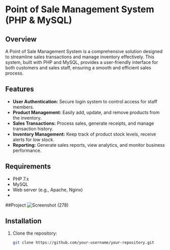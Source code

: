 # Point of Sale Management System (PHP & MySQL)



## Overview

A Point of Sale Management System is a comprehensive solution designed to streamline sales transactions and manage inventory effectively. This system, built with PHP and MySQL, provides a user-friendly interface for both customers and sales staff, ensuring a smooth and efficient sales process.

## Features

- **User Authentication:** Secure login system to control access for staff members.
- **Product Management:** Easily add, update, and remove products from the inventory.
- **Sales Transactions:** Process sales, generate receipts, and manage transaction history.
- **Inventory Management:** Keep track of product stock levels, receive alerts for low stock.
- **Reporting:** Generate sales reports, view analytics, and monitor business performance.

## Requirements

- PHP 7.x
- MySQL
- Web server (e.g., Apache, Nginx)
- 
##Project
![Screenshot (278)](https://github.com/samareshm61/POS_managementSystem/assets/100060477/39a1a3c6-03d9-413b-85dc-c073e97cdd03)
## Installation

1. Clone the repository:

   ```bash
   git clone https://github.com/your-username/your-repository.git
   
